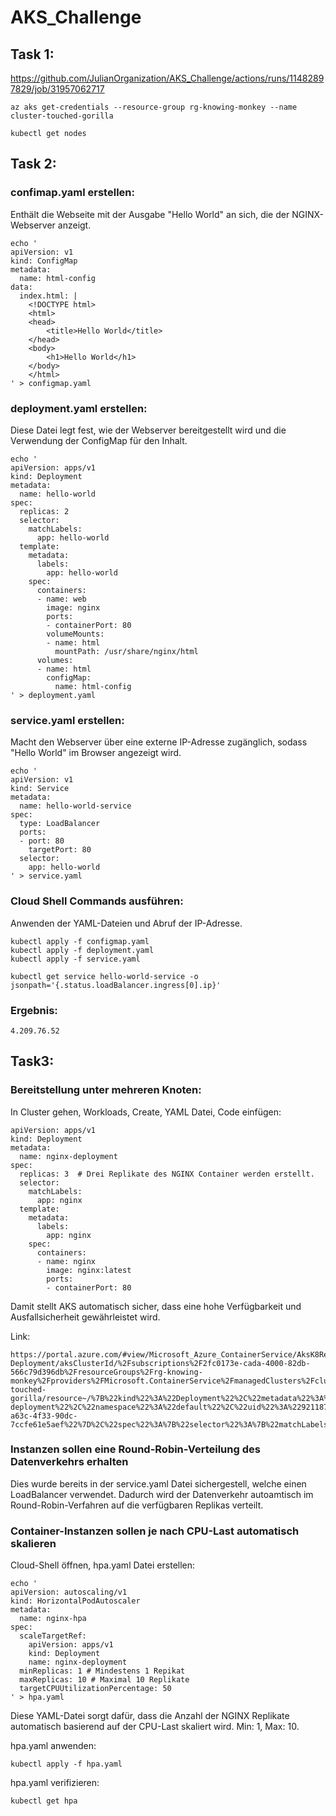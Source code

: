# AKS_Challenge

## Task 1: 
https://github.com/JulianOrganization/AKS_Challenge/actions/runs/11482897829/job/31957062717
```
az aks get-credentials --resource-group rg-knowing-monkey --name cluster-touched-gorilla

kubectl get nodes
```
## Task 2: 
### confimap.yaml erstellen:
Enthält die Webseite mit der Ausgabe "Hello World" an sich, die der NGINX-Webserver anzeigt.
```
echo '
apiVersion: v1
kind: ConfigMap
metadata:
  name: html-config
data:
  index.html: |
    <!DOCTYPE html>
    <html>
    <head>
        <title>Hello World</title>
    </head>
    <body>
        <h1>Hello World</h1>
    </body>
    </html>
' > configmap.yaml
```

### deployment.yaml erstellen:
Diese Datei legt fest, wie der Webserver bereitgestellt wird und die Verwendung der ConfigMap für den Inhalt.
```
echo '
apiVersion: apps/v1
kind: Deployment
metadata:
  name: hello-world
spec:
  replicas: 2
  selector:
    matchLabels:
      app: hello-world
  template:
    metadata:
      labels:
        app: hello-world
    spec:
      containers:
      - name: web
        image: nginx
        ports:
        - containerPort: 80
        volumeMounts:
        - name: html
          mountPath: /usr/share/nginx/html
      volumes:
      - name: html
        configMap:
          name: html-config
' > deployment.yaml
```

### service.yaml erstellen:
Macht den Webserver über eine externe IP-Adresse zugänglich, sodass "Hello World" im Browser angezeigt wird.
```
echo '
apiVersion: v1
kind: Service
metadata:
  name: hello-world-service
spec:
  type: LoadBalancer
  ports:
  - port: 80
    targetPort: 80
  selector:
    app: hello-world
' > service.yaml
```

### Cloud Shell Commands ausführen:
Anwenden der YAML-Dateien und Abruf der IP-Adresse.
```
kubectl apply -f configmap.yaml
kubectl apply -f deployment.yaml
kubectl apply -f service.yaml

kubectl get service hello-world-service -o jsonpath='{.status.loadBalancer.ingress[0].ip}'
```

### Ergebnis:
```
4.209.76.52
```

## Task3:
### Bereitstellung unter mehreren Knoten:
In Cluster gehen, Workloads, Create, YAML Datei, Code einfügen:
```
apiVersion: apps/v1
kind: Deployment
metadata:
  name: nginx-deployment
spec:
  replicas: 3  # Drei Replikate des NGINX Container werden erstellt.
  selector:
    matchLabels:
      app: nginx
  template:
    metadata:
      labels:
        app: nginx
    spec:
      containers:
      - name: nginx
        image: nginx:latest
        ports:
        - containerPort: 80
```
Damit stellt AKS automatisch sicher, dass eine hohe Verfügbarkeit und Ausfallsicherheit gewährleistet wird.

Link:
```
https://portal.azure.com/#view/Microsoft_Azure_ContainerService/AksK8ResourceMenuBlade/~/overview-Deployment/aksClusterId/%2Fsubscriptions%2F2fc0173e-cada-4000-82db-566c79d396db%2FresourceGroups%2Frg-knowing-monkey%2Fproviders%2FMicrosoft.ContainerService%2FmanagedClusters%2Fcluster-touched-gorilla/resource~/%7B%22kind%22%3A%22Deployment%22%2C%22metadata%22%3A%7B%22name%22%3A%22nginx-deployment%22%2C%22namespace%22%3A%22default%22%2C%22uid%22%3A%22921187a1-a63c-4f33-90dc-7ccfe61e5aef%22%7D%2C%22spec%22%3A%7B%22selector%22%3A%7B%22matchLabels%22%3A%7B%22app%22%3A%22nginx%22%7D%7D%7D%7D
```

### Instanzen sollen eine Round-Robin-Verteilung des Datenverkehrs erhalten
Dies wurde bereits in der service.yaml Datei sichergestell, welche einen LoadBalancer verwendet.
Dadurch wird der Datenverkehr autoamtisch im Round-Robin-Verfahren auf die verfügbaren Replikas verteilt.

### Container-Instanzen sollen je nach CPU-Last automatisch skalieren
Cloud-Shell öffnen, hpa.yaml Datei erstellen:
```
echo '
apiVersion: autoscaling/v1
kind: HorizontalPodAutoscaler
metadata:
  name: nginx-hpa
spec:
  scaleTargetRef:
    apiVersion: apps/v1
    kind: Deployment
    name: nginx-deployment
  minReplicas: 1 # Mindestens 1 Repikat
  maxReplicas: 10 # Maximal 10 Replikate
  targetCPUUtilizationPercentage: 50
' > hpa.yaml
```
Diese YAML-Datei sorgt dafür, dass die Anzahl der NGINX Replikate automatisch basierend auf der CPU-Last skaliert wird. Min: 1, Max: 10.

hpa.yaml anwenden:
```
kubectl apply -f hpa.yaml
```

hpa.yaml verifizieren:
```
kubectl get hpa
```
